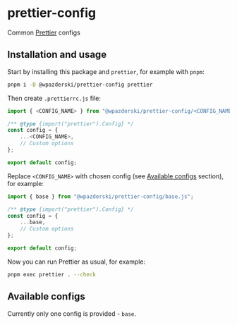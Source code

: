 # prettier-config

Common [Prettier](https://prettier.io/) configs

## Installation and usage

Start by installing this package and `prettier`, for example with `pnpm`:

```sh
pnpm i -D @wpazderski/prettier-config prettier
```

Then create `.prettierrc.js` file:

```js
import { <CONFIG_NAME> } from "@wpazderski/prettier-config/<CONFIG_NAME>.js";

/** @type {import("prettier").Config} */
const config = {
    ...<CONFIG_NAME>,
    // Custom options
};

export default config;
```

Replace `<CONFIG_NAME>` with chosen config (see [Available configs](#available-configs) section), for example:

```js
import { base } from "@wpazderski/prettier-config/base.js";

/** @type {import("prettier").Config} */
const config = {
    ...base,
    // Custom options
};

export default config;
```

Now you can run Prettier as usual, for example:

```sh
pnpm exec prettier . --check
```

## Available configs

Currently only one config is provided - `base`.
